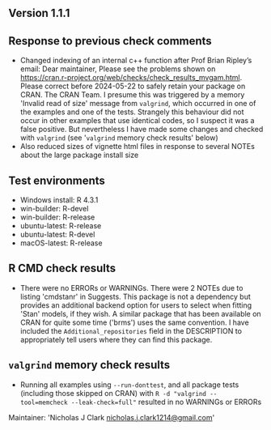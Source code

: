 ## Version 1.1.1

## Response to previous check comments
* Changed indexing of an internal c++ function after Prof Brian Ripley’s email: Dear maintainer, Please see the problems shown on https://cran.r-project.org/web/checks/check_results_mvgam.html. Please correct before 2024-05-22 to safely retain your package on CRAN. The CRAN Team. I presume this was triggered by a memory 'Invalid read of size' message from `valgrind`, which occurred in one of the examples and one of the tests. Strangely this behaviour did not occur in other examples that use identical codes, so I suspect it was a false positive. But nevertheless I have made some changes and checked with `valgrind` (see '`valgrind` memory check results' below)
* Also reduced sizes of vignette html files in response to several NOTEs about the large package install size

## Test environments
* Windows install: R 4.3.1
* win-builder: R-devel
* win-builder: R-release
* ubuntu-latest: R-release
* ubuntu-latest: R-devel
* macOS-latest: R-release

## R CMD check results
* There were no ERRORs or WARNINGs. There were 2 NOTEs due to listing 'cmdstanr' in Suggests. This package is not a dependency but provides an additional backend option for users to select when fitting 'Stan' models, if they wish. A similar package that has been available on CRAN for quite some time ('brms') uses the same convention. I have included the `Additional_repositories` field in the DESCRIPTION to appropriately tell users where they can find this package.

## `valgrind` memory check results
* Running all examples using `--run-donttest`, and all package tests (including those skipped on CRAN) with `R -d "valgrind --tool=memcheck --leak-check=full"` resulted in no WARNINGs or ERRORs

Maintainer: 'Nicholas J Clark <nicholas.j.clark1214@gmail.com>'
